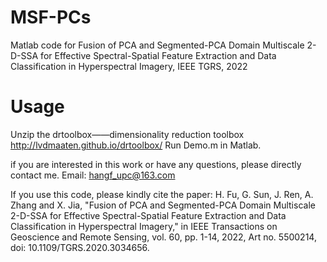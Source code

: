 # MSF-PCs
Matlab code for Fusion of PCA and Segmented-PCA Domain Multiscale 2-D-SSA for Effective Spectral-Spatial Feature Extraction and Data Classification in Hyperspectral Imagery, IEEE TGRS, 2022

# Usage
Unzip the drtoolbox——dimensionality reduction toolbox http://lvdmaaten.github.io/drtoolbox/
Run Demo.m in Matlab.

if you are interested in this work or have any questions, please directly contact me. Email: hangf_upc@163.com

If you use this code, please kindly cite the paper: 
H. Fu, G. Sun, J. Ren, A. Zhang and X. Jia, "Fusion of PCA and Segmented-PCA Domain Multiscale 2-D-SSA for Effective Spectral-Spatial Feature Extraction and Data Classification in Hyperspectral Imagery," in IEEE Transactions on Geoscience and Remote Sensing, vol. 60, pp. 1-14, 2022, Art no. 5500214, doi: 10.1109/TGRS.2020.3034656.
